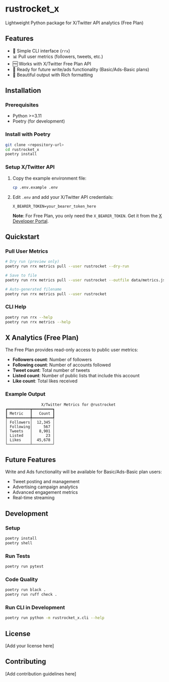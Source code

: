 # rustrocket_x

Lightweight Python package for X/Twitter API analytics (Free Plan)

## Features

- 🚀 Simple CLI interface (`rrx`)
- 📊 Pull user metrics (followers, tweets, etc.)
- 🆓 Works with X/Twitter Free Plan API
- 🔮 Ready for future write/ads functionality (Basic/Ads-Basic plans)
- 🎨 Beautiful output with Rich formatting

## Installation

### Prerequisites

- Python >=3.11
- Poetry (for development)

### Install with Poetry

```bash
git clone <repository-url>
cd rustrocket_x
poetry install
```

### Setup X/Twitter API

1. Copy the example environment file:
   ```bash
   cp .env.example .env
   ```

2. Edit `.env` and add your X/Twitter API credentials:
   ```env
   X_BEARER_TOKEN=your_bearer_token_here
   ```

   **Note**: For Free Plan, you only need the `X_BEARER_TOKEN`. Get it from the [X Developer Portal](https://developer.twitter.com/).

## Quickstart

### Pull User Metrics

```bash
# Dry run (preview only)
poetry run rrx metrics pull --user rustrocket --dry-run

# Save to file
poetry run rrx metrics pull --user rustrocket --outfile data/metrics.json

# Auto-generated filename
poetry run rrx metrics pull --user rustrocket
```

### CLI Help

```bash
poetry run rrx --help
poetry run rrx metrics --help
```

## X Analytics (Free Plan)

The Free Plan provides read-only access to public user metrics:

- **Followers count**: Number of followers
- **Following count**: Number of accounts followed
- **Tweet count**: Total number of tweets
- **Listed count**: Number of public lists that include this account
- **Like count**: Total likes received

### Example Output

```
                X/Twitter Metrics for @rustrocket                
┏━━━━━━━━━━┳━━━━━━━━━┓
┃ Metric   ┃   Count ┃
┡━━━━━━━━━━╇━━━━━━━━━┩
│ Followers│  12,345 │
│ Following│     567 │
│ Tweets   │   8,901 │
│ Listed   │      23 │
│ Likes    │  45,678 │
└──────────┴─────────┘
```

## Future Features

Write and Ads functionality will be available for Basic/Ads-Basic plan users:

- Tweet posting and management
- Advertising campaign analytics
- Advanced engagement metrics
- Real-time streaming

## Development

### Setup

```bash
poetry install
poetry shell
```

### Run Tests

```bash
poetry run pytest
```

### Code Quality

```bash
poetry run black .
poetry run ruff check .
```

### Run CLI in Development

```bash
poetry run python -m rustrocket_x.cli --help
```

## License

[Add your license here]

## Contributing

[Add contribution guidelines here] 